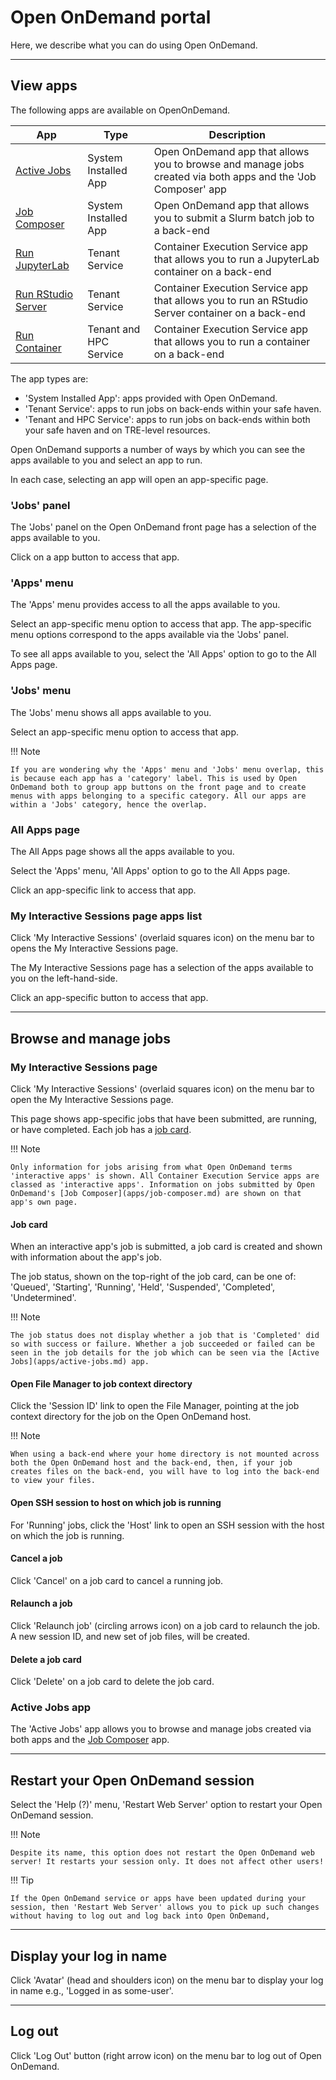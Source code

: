 # Open OnDemand portal

Here, we describe what you can do using Open OnDemand.

---

## View apps

The following apps are available on OpenOnDemand.

| App | Type | Description |
| --- | ---- | ----------- |
| [Active Jobs](apps/active-jobs.md) | System Installed App | Open OnDemand app that allows you to browse and manage jobs created via both apps and the 'Job Composer' app |
| [Job Composer](apps/job-composer.md) | System Installed App | Open OnDemand app that allows you to submit a Slurm batch job to a back-end |
| [Run JupyterLab](apps/jupyter-app.md) | Tenant Service | Container Execution Service app that allows you to run a JupyterLab container on a back-end |
| [Run RStudio Server](apps/rstudio-app.md) | Tenant Service | Container Execution Service app that allows you to run an RStudio Server container on a back-end |
| [Run Container](apps/container-app.md) | Tenant and HPC Service | Container Execution Service app that allows you to run a container on a back-end |

The app types are:

* 'System Installed App': apps provided with Open OnDemand.
* 'Tenant Service': apps to run jobs on back-ends within your safe haven.
* 'Tenant and HPC Service': apps to run jobs on back-ends within both your safe haven and on TRE-level resources.

Open OnDemand supports a number of ways by which you can see the apps available to you and select an app to run.

In each case, selecting an app will open an app-specific page.

### 'Jobs' panel

The 'Jobs' panel on the Open OnDemand front page has a selection of the apps available to you.

Click on a app button to access that app.

### 'Apps' menu

The 'Apps' menu provides access to all the apps available to you.

Select an app-specific menu option to access that app. The app-specific menu options correspond to the apps available via the 'Jobs' panel.

To see all apps available to you, select the 'All Apps' option to go to the All Apps page.

### 'Jobs' menu

The 'Jobs' menu shows all apps available to you.

Select an app-specific menu option to access that app.

!!! Note

    If you are wondering why the 'Apps' menu and 'Jobs' menu overlap, this is because each app has a 'category' label. This is used by Open OnDemand both to group app buttons on the front page and to create menus with apps belonging to a specific category. All our apps are within a 'Jobs' category, hence the overlap.

### All Apps page

The All Apps page shows all the apps available to you.

Select the 'Apps' menu, 'All Apps' option to go to the All Apps page.

Click an app-specific link to access that app.

### My Interactive Sessions page apps list

Click 'My Interactive Sessions' (overlaid squares icon) on the menu bar to opens the My Interactive Sessions page.

The My Interactive Sessions page has a selection of the apps available to you on the left-hand-side.

Click an app-specific button to access that app.

---

## Browse and manage jobs

### My Interactive Sessions page

Click 'My Interactive Sessions' (overlaid squares icon) on the menu bar to open the My Interactive Sessions page.

This page shows app-specific jobs that have been submitted, are running, or have completed. Each job has a [job card](#job-card).

!!! Note

    Only information for jobs arising from what Open OnDemand terms 'interactive apps' is shown. All Container Execution Service apps are classed as 'interactive apps'. Information on jobs submitted by Open OnDemand's [Job Composer](apps/job-composer.md) are shown on that app's own page.

#### Job card

When an interactive app's job is submitted, a job card is created and shown with information about the app's job.

The job status, shown on the top-right of the job card, can be one of: 'Queued', 'Starting', 'Running', 'Held', 'Suspended', 'Completed', 'Undetermined'.

!!! Note

    The job status does not display whether a job that is 'Completed' did so with success or failure. Whether a job succeeded or failed can be seen in the job details for the job which can be seen via the [Active Jobs](apps/active-jobs.md) app.

#### Open File Manager to job context directory

Click the 'Session ID' link to open the File Manager, pointing at the job context directory for the job on the Open OnDemand host.

!!! Note

    When using a back-end where your home directory is not mounted across both the Open OnDemand host and the back-end, then, if your job creates files on the back-end, you will have to log into the back-end to view your files.

#### Open SSH session to host on which job is running

For 'Running' jobs, click the 'Host' link to open an SSH session with the host on which the job is running.

#### Cancel a job

Click 'Cancel' on a job card to cancel a running job.

#### Relaunch a job

Click 'Relaunch job' (circling arrows icon) on a job card to relaunch the job. A new session ID, and new set of job files, will be created.

#### Delete a job card

Click 'Delete' on a job card to delete the job card.

### Active Jobs app

The 'Active Jobs' app allows you to browse and manage jobs created via both apps and the [Job Composer](apps/job-composer.md) app.

---

## Restart your Open OnDemand session

Select the 'Help (?)' menu, 'Restart Web Server' option to restart your Open OnDemand session.

!!! Note

    Despite its name, this option does not restart the Open OnDemand web server! It restarts your session only. It does not affect other users!

!!! Tip

    If the Open OnDemand service or apps have been updated during your session, then 'Restart Web Server' allows you to pick up such changes without having to log out and log back into Open OnDemand,

---

## Display your log in name

Click 'Avatar' (head and shoulders icon) on the menu bar to display your log in name e.g., 'Logged in as some-user'.

---

## Log out

Click 'Log Out' button (right arrow icon) on the menu bar to log out of Open OnDemand.

